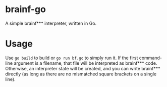 # brainf-go
A simple brainf*** interpreter, written in Go.

# Usage
Use `go build` to build or `go run bf.go` to simply run it. If the first command-line argument is a filename,
that file will be interpreted as brainf*** code. Otherwise, an interpreter state will be created, and you can write
brainf*** directly (as long as there are no mismatched square brackets on a single line).
